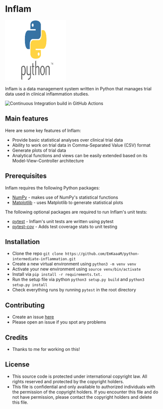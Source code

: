 # Inflam

<img src="Python-Symbol.png" width="200" height="200">

Inflam is a data management system written in Python that manages trial data used in clinical inflammation studies.

![Continuous Integration build in GitHub Actions](https://github.com/EmKaaaM/python-intermediate-inflammation/workflows/CI/badge.svg?branch=main)
## Main features

Here are some key features of Inflam:

- Provide basic statistical analyses over clinical trial data
- Ability to work on trial data in Comma-Separated Value (CSV) format
- Generate plots of trial data
- Analytical functions and views can be easily extended based on its Model-View-Controller architecture

## Prerequisites

Inflam requires the following Python packages:

- [NumPy](https://www.numpy.org/) - makes use of NumPy's statistical functions
- [Matplotlib](https://matplotlib.org/stable/index.html) - uses Matplotlib to generate statistical plots

The following optional packages are required to run Inflam's unit tests:

- [pytest](https://docs.pytest.org/en/stable/) - Inflam's unit tests are written using pytest
- [pytest-cov](https://pypi.org/project/pytest-cov/) - Adds test coverage stats to unit testing

## Installation

- Clone the repo ``git clone https://github.com/EmKaaaM/python-intermediate-inflammation.git``
- Create a new virtual environment using ``python3 -m venv venv``
- Activate your new environment using ``source venv/bin/activate``
- Install via ``pip install -r requirements.txt.``
- Run the setup file via python ``python3 setup.py build`` and ``python3 setup.py install``
- Check everything runs by running ``pytest`` in the root directory

## Contributing

- Create an issue [here](https://github.com/EmKaaaM/python-intermediate-inflammation/issues) 
- Please open an issue if you spot any problems

## Credits

- Thanks to me for working on this!
## License

+ This source code is protected under international copyright law.  All rights reserved and protected by the copyright holders.
+ This file is confidential and only available to authorized individuals with the permission of the copyright holders.  If you encounter this file and do not have permission, please contact the copyright holders and delete this file.
